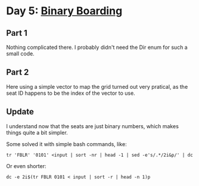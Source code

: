 # Day 5: [Binary Boarding](https://adventofcode.com/2020/day/5)

## Part 1

Nothing complicated there. I probably didn't need the Dir enum for such a small code.

## Part 2

Here using a simple vector to map the grid turned out very pratical, as the seat ID happens to be the index of the vector to use.

## Update

I understand now that the seats are just binary numbers, which makes things quite a bit simpler.

Some solved it with simple bash commands, like:

    tr 'FBLR' '0101' <input | sort -nr | head -1 | sed -e's/.*/2i&p/' | dc

Or even shorter:

    dc -e 2i$(tr FBLR 0101 < input | sort -r | head -n 1)p
